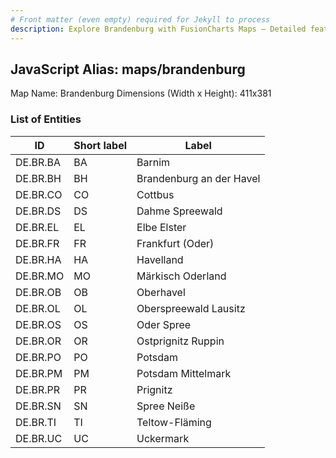 ```yaml
---
# Front matter (even empty) required for Jekyll to process
description: Explore Brandenburg with FusionCharts Maps – Detailed features for seamless integration. Try now & enhance your data visualization today! 
---
```


## JavaScript Alias: maps/brandenburg

Map Name: Brandenburg
Dimensions (Width x Height): 411x381





### List of Entities

ID | Short label | Label
---|---|---|
DE.BR.BA|BA|Barnim
DE.BR.BH|BH|Brandenburg an der Havel
DE.BR.CO|CO|Cottbus
DE.BR.DS|DS|Dahme Spreewald
DE.BR.EL|EL|Elbe Elster
DE.BR.FR|FR|Frankfurt (Oder)
DE.BR.HA|HA|Havelland
DE.BR.MO|MO|Märkisch Oderland
DE.BR.OB|OB|Oberhavel
DE.BR.OL|OL|Oberspreewald Lausitz
DE.BR.OS|OS|Oder Spree
DE.BR.OR|OR|Ostprignitz Ruppin
DE.BR.PO|PO|Potsdam
DE.BR.PM|PM|Potsdam Mittelmark
DE.BR.PR|PR|Prignitz
DE.BR.SN|SN|Spree Neiße
DE.BR.TI|TI|Teltow-Fläming
DE.BR.UC|UC|Uckermark

